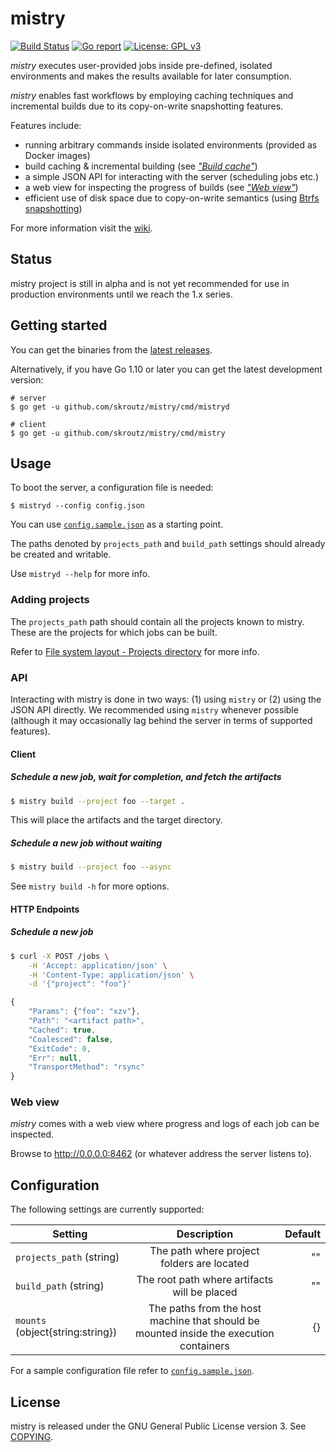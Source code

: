 mistry
====================================
[![Build Status](https://api.travis-ci.org/skroutz/mistry.svg?branch=master)](https://travis-ci.org/skroutz/mistry)
[![Go report](https://goreportcard.com/badge/github.com/skroutz/mistry)](https://goreportcard.com/report/github.com/skroutz/mistry)
[![License: GPL v3](https://img.shields.io/badge/License-GPL%20v3-blue.svg)](https://www.gnu.org/licenses/gpl-3.0)

*mistry* executes user-provided jobs inside pre-defined, isolated
environments and makes the results available for later consumption.

*mistry* enables fast workflows by employing caching techniques and incremental
builds due to its copy-on-write snapshotting features.

Features include:

- running arbitrary commands inside isolated environments (provided as Docker images)
- build caching & incremental building (see [*"Build cache"*](https://github.com/skroutz/mistry/wiki/Build-cache))
- a simple JSON API for interacting with the server (scheduling jobs etc.)
- a web view for inspecting the progress of builds (see [*"Web view"*](#web-view))
- efficient use of disk space due to copy-on-write semantics (using [Btrfs snapshotting](https://en.wikipedia.org/wiki/Btrfs#Subvolumes_and_snapshots))

For more information visit the [wiki](https://github.com/skroutz/mistry/wiki).






Status
-------------------------------------------------
mistry project is still in alpha and is not yet recommended for use in
production environments until we reach the 1.x series.






Getting started
-------------------------------------------------
You can get the binaries from the
[latest releases](https://github.com/skroutz/mistry/releases).

Alternatively, if you have Go 1.10 or later you can get the
latest development version:

```shell
# server
$ go get -u github.com/skroutz/mistry/cmd/mistryd

# client
$ go get -u github.com/skroutz/mistry/cmd/mistry
```





Usage
--------------------------------------------------
To boot the server, a configuration file is needed:

```shell
$ mistryd --config config.json
```

You can use [`config.sample.json`](cmd/mistryd/config.sample.json)
as a starting point.

The paths denoted by `projects_path` and `build_path` settings should already
be created and writable.

Use `mistryd --help` for more info.




### Adding projects

The `projects_path` path should contain all the projects known to mistry.
These are the projects for which jobs can be built.

Refer to [File system layout - Projects directory](https://github.com/skroutz/mistry/wiki/File-system-layout#projects-directory) for more info.






### API

Interacting with mistry is done in two ways: (1) using `mistry` or (2)
using the JSON API directly. We recommended using `mistry` whenever possible
(although it may occasionally lag behind the server in terms of
supported features).

#### Client

##### Schedule a new job, wait for completion, and fetch the artifacts

```sh
$ mistry build --project foo --target .
```
This will place the artifacts and the target directory.

##### Schedule a new job without waiting

```sh
$ mistry build --project foo --async
```

See `mistry build -h` for more options.

#### HTTP Endpoints

##### Schedule a new job

```sh
$ curl -X POST /jobs \
    -H 'Accept: application/json' \
    -H 'Content-Type: application/json' \
    -d '{"project": "foo"}'
```

```js
{
    "Params": {"foo": "xzv"},
    "Path": "<artifact path>",
    "Cached": true,
    "Coalesced": false,
    "ExitCode": 0,
    "Err": null,
    "TransportMethod": "rsync"
}
```


### Web view

*mistry* comes with a web view where progress and logs of each job can be
inspected.

Browse to http://0.0.0.0:8462 (or whatever address the server listens to).









Configuration
-------------------------------------------------
The following settings are currently supported:

| Setting        | Description           | Default  |
| ------------- |:-------------:| -----:|
| `projects_path` (string)      | The path where project folders are located | "" |
| `build_path` (string)      | The root path where artifacts will be placed       |   "" |
| `mounts` (object{string:string}) |  The paths from the host machine that should be mounted inside the execution containers     |    {} |

For a sample configuration file refer to [`config.sample.json`](cmd/mistryd/config.sample.json).




License
-------------------------------------------------
mistry is released under the GNU General Public License version 3. See [COPYING](COPYING).
